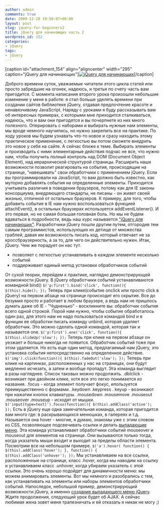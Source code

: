 ```yaml
---
author: admin
comments: true
date: 2009-12-20 19:50:07+00:00
layout: post
slug: jquery-for-beginners2
title: jQuery для начинающих часть 2
wordpress_id: 152
categories:
- jQuery
tags:
- jQuery
---
```


[caption id="attachment_154" align="aligncenter" width="295" caption="jQuery для начинающих"][![jQuery для начинающих](http://vredniy.ru/wp-content/uploads/2009/12/telka-295x300.jpg)](http://vredniy.ru/wp-content/uploads/2009/12/telka.jpg)[/caption]

Доброго времени суток, уважаемые читатели этого цикла статей или просто забредшие на огонек, надеюсь, и третья по счету часть вам пригодится. С момента написания второго урока произошли небольшие изменение у меня в работе: я стал больше уделять времени при создании сайтов библиотеке jQuery, отдавая предпочтение красоте и ненавязчивому JavaScript. Наряду с уроками я буду рассказывать вам об интересных примерах, с которыми мне приходится сталкиваться, надеюсь, что и вам они пригодятся и вы почерпнете из них много полезного. 
Оперировать с наборами и выбирать нужные нам элементы, мы вроде немного научились, но нужно закрепить все на практике. По ходу уроков мы будем узнавать что-то новое и сразу находить этому практическое применение, с легкостью вы потом сможете внедрить это новое у себя на сайте.
А сейчас ближе к теме. Выбирать элементы и производить с ними элементарные действия подчас не все, что нужно нам, чтобы получить полный контроль над DOM (Document Object Element), над иерархической структурой страницы. Расширить наши возможности позволит реагировать на события, происходящие на странице, "навешивать" свои обработчики с применением jQuery.
Если вы программировали на JavaScript, то вам должно быть известно, как муторно добавлять события на определенные элементы. Приходится учитывать различия в поведении браузеров, потому как для IE законы консорциума, внедряющего стандарты, не писаны - он живет своей жизнью, отличной от остальных браузеров.
К примеру, для того, чтобы добавить событие в IE нам нужно воспользоваться функцией attachEvent(), в остальных браузерах используется addEventListener(). И это первая, но не самая большая головная боль. Но мы не будем вдаваться в подробности, ведь наш курс называется ["jQuery для начинающих"](/category/jquery-%d0%b4%d0%bb%d1%8f-%d0%bd%d0%b0%d1%87%d0%b8%d0%bd%d0%b0%d1%8e%d1%89%d0%b8%d1%85/).
Разработчики jQuery пошли другим путем, отгородив тем самым программистов, использующих их детище от множества граблей, давая им возможность писать код, который отвечает не за кроссбраузерность, а за то, для чего он действительно нужен.
Итак, jQuery. Чем же порадует он нас тут.
- позволяет с легкостью устанавливать в каждом элементе несколько событий
- поддерживает единый метод установки обработчиков событий

От сухой теории, перейдем к практике, наглядно демонстрирующей возможности jQuery.
В jQuery обработчики событий устанавливаются командной bind()
`
$('p:first').bind('click', function(){
$(this).hide();
});
`
Теперь при клике(событие onclick или просто click в jQuery) на первом абзаце на странице происходит его скрытие. Все до безумия просто и работает в любом браузере, а ведь нам не пришлось думать даже об IE - "Чудненько" - воскликните вы: обработчик события всего одной строкой.
Порой нам нужно, чтобы событие обработалось один раз, для этого нам не надо пользоваться командой bind и в функции ее обработки писать команду unbind, которая удаляет обработчик. Это можно сделать одной командой, которая так и называется one.
`
$('p:first').one('click', function(){
$(this).slideUp('slow');
});
`
Теперь при клике на первом абзаце он уезжает и больше никогда не появится. Обработчик событий тоже при этом удаляется.
Но есть еще один метод, предлагаемый нам jQuery, это установка события непосредственно на определенное действие.
`
$('img').click(function(){
$(this).fadeOut('slow');
});
`
Теперь при клике на картинках, расположенных у нас на страницах, они будут медленно исчезать, а затем и вообще пропадут.
Эта команда выглядит в разы нагляднее. Список таковых можно продолжить.
.dblclick - возникает при двойном клике, хотя все это легко понимается из названия.
.focus - когда элемент получает фокус, ипользуется преимущественно с формами.
.keydown .keypress . keyup - возникают при нажатии кнопок клавиатуры.
.mousedown .mousemove .mouseout .mouseover .mouseup - исходят от мышки.
`
$('input[type=text]').focus(function(){
$(this).addClass('active');
});
`
Есть в jQuery еще одна замечательная команда, которая пригодится вам много где: в раскрывающихся менюшках, в галереях и т.д. Называется она hover - многие, я думаю, знакомы уже с этим словом из CSS, позволяющее подсвечивать ссылки и делать [выпадающие меню](/2009/11/27/%d0%b2%d1%8b%d0%bf%d0%b0%d0%b4%d0%b0%d1%8e%d1%89%d0%b5%d0%b5-%d0%bc%d0%b5%d0%bd%d1%8e-%d0%bd%d0%b0-html-%d0%b8-css/). Эта команда устанавливает обработчики событий mouseover и mouseout для элементов на странице. Они вызываются только тогда, когда указатель мыши входит и выходит за пределы области элемента. Посмотрим все на небольшом примере.
`
$('a').hover(
function() {
$(this).addClass('hover');
},
function() {
$(this).addClass('unhover');
});
`
Мы устанавливаем на все ссылки, расположенные на странице, класс .hover, когда мы наводим на ссылку и устанавливаем класс .unhover, когда убираем указатель с этой ссылки. Это очень хорошо подойдет для динамичности меню: мы можем анимировать элементы.
Вот мы немного и разобрались с тем, как устанавливать на элементы или наборы элементов обработчики событий.
Напоследок, небольшой пример, демонстрирующий возможности jQuery, а именно [создание выпадающего меню jQuery](/examples/jquery/2).
Ждите продолжения, следующий урок будет об AJAX.
А сейчас любимая жена зовет меня трапезничать и ей отказать я никак не могу ;)
